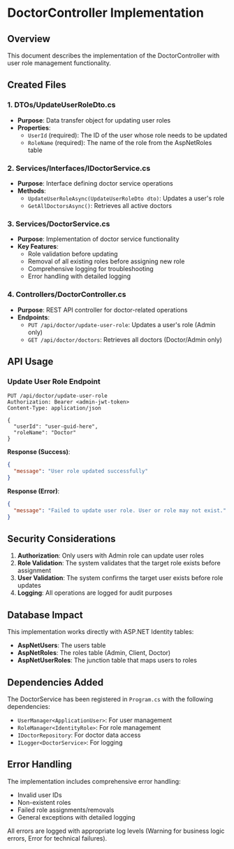 # DoctorController Implementation

## Overview
This document describes the implementation of the DoctorController with user role management functionality.

## Created Files

### 1. DTOs/UpdateUserRoleDto.cs
- **Purpose**: Data transfer object for updating user roles
- **Properties**: 
  - `UserId` (required): The ID of the user whose role needs to be updated
  - `RoleName` (required): The name of the role from the AspNetRoles table

### 2. Services/Interfaces/IDoctorService.cs
- **Purpose**: Interface defining doctor service operations
- **Methods**:
  - `UpdateUserRoleAsync(UpdateUserRoleDto dto)`: Updates a user's role
  - `GetAllDoctorsAsync()`: Retrieves all active doctors

### 3. Services/DoctorService.cs
- **Purpose**: Implementation of doctor service functionality
- **Key Features**:
  - Role validation before updating
  - Removal of all existing roles before assigning new role
  - Comprehensive logging for troubleshooting
  - Error handling with detailed logging

### 4. Controllers/DoctorController.cs
- **Purpose**: REST API controller for doctor-related operations
- **Endpoints**:
  - `PUT /api/doctor/update-user-role`: Updates a user's role (Admin only)
  - `GET /api/doctor/doctors`: Retrieves all doctors (Doctor/Admin only)

## API Usage

### Update User Role Endpoint
```http
PUT /api/doctor/update-user-role
Authorization: Bearer <admin-jwt-token>
Content-Type: application/json

{
  "userId": "user-guid-here",
  "roleName": "Doctor"
}
```

**Response (Success)**:
```json
{
  "message": "User role updated successfully"
}
```

**Response (Error)**:
```json
{
  "message": "Failed to update user role. User or role may not exist."
}
```

## Security Considerations

1. **Authorization**: Only users with Admin role can update user roles
2. **Role Validation**: The system validates that the target role exists before assignment
3. **User Validation**: The system confirms the target user exists before role updates
4. **Logging**: All operations are logged for audit purposes

## Database Impact

This implementation works directly with ASP.NET Identity tables:
- **AspNetUsers**: The users table
- **AspNetRoles**: The roles table (Admin, Client, Doctor)
- **AspNetUserRoles**: The junction table that maps users to roles

## Dependencies Added

The DoctorService has been registered in `Program.cs` with the following dependencies:
- `UserManager<ApplicationUser>`: For user management
- `RoleManager<IdentityRole>`: For role management
- `IDoctorRepository`: For doctor data access
- `ILogger<DoctorService>`: For logging

## Error Handling

The implementation includes comprehensive error handling:
- Invalid user IDs
- Non-existent roles
- Failed role assignments/removals
- General exceptions with detailed logging

All errors are logged with appropriate log levels (Warning for business logic errors, Error for technical failures).